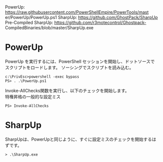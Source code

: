 PowerUp:
https://raw.githubusercontent.com/PowerShellEmpire/PowerTools/mast
er/PowerUp/PowerUp.ps1
SharpUp: https://github.com/GhostPack/SharpUp
Pre-Compiled SharpUp: https://github.com/r3motecontrol/Ghostpack-
CompiledBinaries/blob/master/SharpUp.exe

# PowerUp
PowerUp を実行するには、PowerShell セッションを開始し、ドットソースでスクリプトをロードします。
ソーシングでスクリプトを読み込む。
```
c:\PrivEsc>powershell -exec bypass
PS> . .\PowerUp.ps1
```
Invoke-AllChecks関数を実行し、以下のチェックを開始します。   
特権昇格の一般的な設定ミス
```
PS> Invoke-AllChecks
```
# SharpUp
SharpUpは、PowerUpと同じように、すぐに設定ミスのチェックを開始するはずです。
```
> .\SharpUp.exe
```
